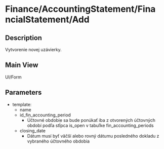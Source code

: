 # Finance/AccountingStatement/FinancialStatement/Add

## Description

Vytvorenie novej uzávierky.

## Main View

UI/Form

## Parameters

* template:
  * name
  * id_fin_accounting_period
    * Účtovné obdobie sa bude ponúkať iba z otvorených účtovných období podľa stĺpca is_open v tabuľke fin_accounting_periods
  * closing_date
    * Dátum musí byť väčší alebo rovný dátumu posledného dokladu z vybraného účtovného obdobia
